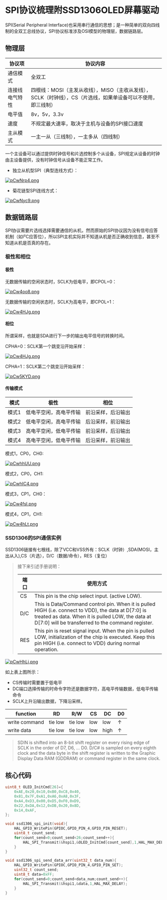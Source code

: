 # SPI协议梳理附SSD1306OLED屏幕驱动

SPI(Serial Peripheral Interface)也采用串行通信的思想；是一种简单的双向四线制的全双工总线协议，SPI协议标准涉及OSI模型的物理层，数据链路层。

## 物理层

| 协议项         | 协议内容                                                     |
| -------------- | ------------------------------------------------------------ |
| 通信模式       | 全双工                                                       |
| 连接线电气特性 | 四根线：MOSI（主发从收线），MISO（主收从发线），SCLK（时钟线），CS（片选线，如果单设备可以不使用，即三线制） |
| 电平值         | 8v，5v，3.3v                                                 |
| 速度           | 不规定最大速率，取决于主机与设备的SPI接口速度                |
| 主从模式       | 一主一从（三线制），一主多从（四线制）                       |

一个主设备可以通过提供时钟信号和片选控制多个从设备，SPI规定从设备的时钟由主设备提供，没有时钟信号从设备不能正常工作。

* 独立从机型SPI（典型连线方式）：

[![pCwNrp4.png](https://s1.ax1x.com/2023/06/29/pCwNrp4.png)](https://imgse.com/i/pCwNrp4)

* 菊花链型SPI连线方式：

[![pCwNyc9.png](https://s1.ax1x.com/2023/06/29/pCwNyc9.png)](https://imgse.com/i/pCwNyc9)

## 数据链路层

SPI协议需要片选线选择需要通信的从机，然而原始的SPI协议因为没有信号应答机制（如I²C应答位），所以SPI主机实际并不知道从机是否正确收到信息，甚至不知道从机是否真的存在。

### 极性和相位

#### 极性

无数据传输的空闲状态时，SCLK为低电平，即CPOL=0：

[![pCw4oo8.png](https://s1.ax1x.com/2023/06/29/pCw4oo8.png)](https://imgse.com/i/pCw4oo8)

无数据传输的空闲状态时，SCLK为高电平，即CPOL=1：

[![pCw4HJg.png](https://s1.ax1x.com/2023/06/29/pCw4HJg.png)](https://imgse.com/i/pCw4HJg)

#### 相位

所谓采样，也就是SDA进行下一步的输出电平信号的转换时间。

CPHA=0：SCLK第一个跳变沿开始采样：

[![pCw4HJg.png](https://s1.ax1x.com/2023/06/29/pCw4HJg.png)](https://imgse.com/i/pCw4HJg)

CPHA=1：SCLK第二个跳变沿开始采样：

[![pCw5KYD.png](https://s1.ax1x.com/2023/06/29/pCw5KYD.png)](https://imgse.com/i/pCw5KYD)

#### 传输模式

| 模式  | 极性                   | 相位               |
| ----- | ---------------------- | ------------------ |
| 模式1 | 低电平空闲，高电平传输 | 前沿采样，后沿输出 |
| 模式2 | 低电平空闲，高电平传输 | 后沿采样，前沿输出 |
| 模式3 | 高电平空闲，低电平传输 | 前沿采样，后沿输出 |
| 模式4 | 高电平空闲，低电平传输 | 后沿采样，前沿输出 |

模式1，CP0，CH0:

[![pCwhhUU.png](https://s1.ax1x.com/2023/06/29/pCwhhUU.png)](https://imgse.com/i/pCwhhUU)

模式2，CP0，CH1:

[![pCwhIC4.png](https://s1.ax1x.com/2023/06/29/pCwhIC4.png)](https://imgse.com/i/pCwhIC4)

模式3，CP1，CH0：

[![pCw4fsI.png](https://s1.ax1x.com/2023/06/29/pCw4fsI.png)](https://imgse.com/i/pCw4fsI)

模式4，CP1，CH1:

[![pCw4hLt.png](https://s1.ax1x.com/2023/06/29/pCw4hLt.png)](https://imgse.com/i/pCw4hLt)

### SSD1306的SPI通信实例

SSD1306链接有七根线，除了VCC和VSS外有：SCLK（时钟）,SDA(MOSI，主出从入),CS（片选），D/C（数据/命令），RES（复位）

> 接下来引述手册说明：
>
> | 端口 | 使用方式                                                     |
> | ---- | ------------------------------------------------------------ |
> | CS   | This pin is the chip select input. (active LOW).             |
> | D/C  | This is Data/Command control pin. When it is pulled HIGH (i.e. connect to VDD), the data at D[7:0] is treated as data. When it is pulled LOW, the data at D[7:0] will be transferred to the command register. |
> | RES  | This pin is reset signal input. When the pin is pulled LOW, initialization of the chip is executed. Keep this pin HIGH (i.e. connect to VDD) during normal operation. |

[![pCwHhLj.png](https://s1.ax1x.com/2023/06/29/pCwHhLj.png)](https://imgse.com/i/pCwHhLj)

如上表上图所示：

* CS传输时需要置于低电平
* DC端口选择传输的时命令字符还是数据字符，高电平传输数据，低电平传输命令
* SCLK上升沿输出数据，下降沿采样。

| function      | RD      | R/W     | CS   | DC   | D0   |
| ------------- | ------- | ------- | ---- | ---- | ---- |
| write command | tie low | tie low | low  | low  | ↑    |
| write data    | tie low | tie low | low  | high | ↑    |

>SDIN is shifted into an 8-bit shift register on every rising edge of SCLK in the order of D7, D6, ... D0. D/C# is sampled on every eighth clock and the data byte in the shift register is written to the Graphic Display Data RAM (GDDRAM) or command register in the same clock.

## 核心代码

 ```c
 uint8_t OLED_InitCmd[26]={
     0xAE,0x20,0x10,0xB0,0xC8,0x40,                              
     0x81,0x7F,0xA1,0xA6,0xA8,0x3F,
     0xA4,0xD3,0x00,0xD5,0xF0,0xD9,
     0x22,0xDA,0x12,0xDB,0x20,0x8D,
     0x14,0xAF,
 };
 
 void ssd1306_spi_init(void){
     HAL_GPIO_WritePin(GPIOC,GPIO_PIN_4,GPIO_PIN_RESET);
     uint8_t count_send;
     for(count_send=0;count_send<26;count_send++){
         HAL_SPI_Transmit(&hspi1,&OLED_InitCmd[count_send],1,HAL_MAX_DELAY);
     }
 }
 
 void ssd1306_spi_send_data_arr(uint32_t data_num){
     HAL_GPIO_WritePin(GPIOC,GPIO_PIN_4,GPIO_PIN_SET);
     uint32_t count_send;
     uint8_t data=0xFF;
     for(count_send=0;count_send<data_num;count_send++){
         HAL_SPI_Transmit(&hspi1,&data,1,HAL_MAX_DELAY);
     }
 }
 ```
